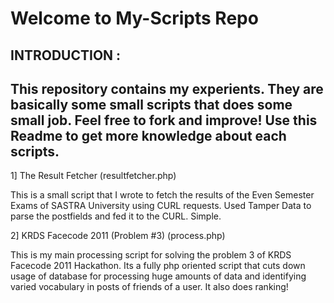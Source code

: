 Welcome to My-Scripts Repo
============================

INTRODUCTION :
--------------

This repository contains my experients. They are basically some small scripts that does some small job. Feel free to fork and improve!
Use this Readme to get more knowledge about each scripts.
--------------------------------------------------------------------------------------------------------------------------------

1] The Result Fetcher (resultfetcher.php)

This is a small script that I wrote to fetch the results of the Even Semester Exams of SASTRA University using CURL requests. 
Used Tamper Data to parse the postfields and fed it to the CURL. Simple.

2] KRDS Facecode 2011 (Problem #3) (process.php)

This is my main processing script for solving the problem 3 of KRDS Facecode 2011 Hackathon. Its a fully php oriented script that cuts down usage of database for processing huge amounts of data and identifying varied vocabulary in posts of friends of a user. It also does ranking!
